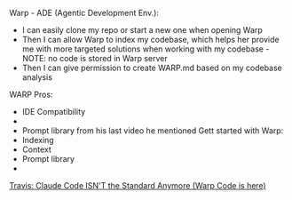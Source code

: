 Warp - ADE (Agentic Development Env.):

- I can easily clone my repo or start a new one when opening Warp
- Then I can allow Warp to index my codebase, which helps her provide me with more targeted solutions when working with my codebase - NOTE: no code is stored in Warp server
- Then I can give permission to create WARP.md based on my codebase analysis

WARP Pros:
- IDE Compatibility
- 
- Prompt library from his last video he mentioned
Gett started with Warp:
- Indexing
- Context
- Prompt library
- 

<a href="https://www.youtube.com/watch?v=2uMpOK3tsfA">Travis: Claude Code ISN'T the Standard Anymore (Warp Code is here)</a>
